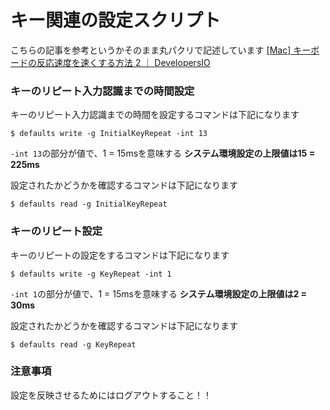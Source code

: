 # キー関連の設定スクリプト

こちらの記事を参考というかそのまま丸パクリで記述しています
[[Mac] キーボードの反応速度を速くする方法 2 ｜ DevelopersIO](https://dev.classmethod.jp/tool/mac-keyboard-speed-2/)

### キーのリピート入力認識までの時間設定

キーのリピート入力認識までの時間を設定するコマンドは下記になります

```shell
$ defaults write -g InitialKeyRepeat -int 13
```

`-int 13`の部分が値で、1 = 15msを意味する
**システム環境設定の上限値は15 = 225ms**

設定されたかどうかを確認するコマンドは下記になります

```
$ defaults read -g InitialKeyRepeat
```

### キーのリピート設定

キーのリピートの設定をするコマンドは下記になります

```shell
$ defaults write -g KeyRepeat -int 1 
```

`-int 1`の部分が値で、1 = 15msを意味する
**システム環境設定の上限値は2 = 30ms**

設定されたかどうかを確認するコマンドは下記になります

```
$ defaults read -g KeyRepeat
```

### 注意事項

設定を反映させるためにはログアウトすること！！
